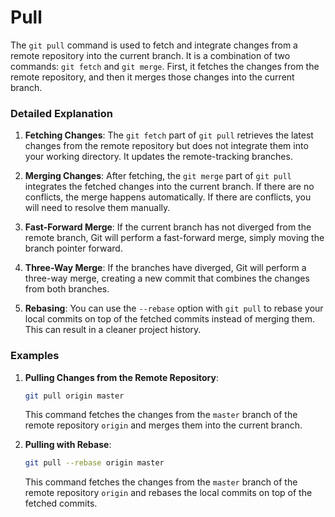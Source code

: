 # Pull

The `git pull` command is used to fetch and integrate changes from a remote repository into the current branch. It is a combination of two commands: `git fetch` and `git merge`. First, it fetches the changes from the remote repository, and then it merges those changes into the current branch.

### Detailed Explanation

1. **Fetching Changes**: The `git fetch` part of `git pull` retrieves the latest changes from the remote repository but does not integrate them into your working directory. It updates the remote-tracking branches.

2. **Merging Changes**: After fetching, the `git merge` part of `git pull` integrates the fetched changes into the current branch. If there are no conflicts, the merge happens automatically. If there are conflicts, you will need to resolve them manually.

3. **Fast-Forward Merge**: If the current branch has not diverged from the remote branch, Git will perform a fast-forward merge, simply moving the branch pointer forward.

4. **Three-Way Merge**: If the branches have diverged, Git will perform a three-way merge, creating a new commit that combines the changes from both branches.

5. **Rebasing**: You can use the `--rebase` option with `git pull` to rebase your local commits on top of the fetched commits instead of merging them. This can result in a cleaner project history.

### Examples

1. **Pulling Changes from the Remote Repository**:
   ```sh
   git pull origin master
   ```
   This command fetches the changes from the `master` branch of the remote repository `origin` and merges them into the current branch.

2. **Pulling with Rebase**:
   ```sh
   git pull --rebase origin master
   ```
   This command fetches the changes from the `master` branch of the remote repository `origin` and rebases the local commits on top of the fetched commits.